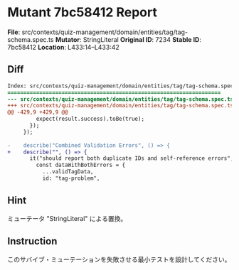 # Mutant 7bc58412 Report

**File**: src/contexts/quiz-management/domain/entities/tag/tag-schema.spec.ts
**Mutator**: StringLiteral
**Original ID**: 7234
**Stable ID**: 7bc58412
**Location**: L433:14–L433:42

## Diff

```diff
Index: src/contexts/quiz-management/domain/entities/tag/tag-schema.spec.ts
===================================================================
--- src/contexts/quiz-management/domain/entities/tag/tag-schema.spec.ts	original
+++ src/contexts/quiz-management/domain/entities/tag/tag-schema.spec.ts	mutated #7234
@@ -429,9 +429,9 @@
         expect(result.success).toBe(true);
       });
     });
 
-    describe("Combined Validation Errors", () => {
+    describe("", () => {
       it("should report both duplicate IDs and self-reference errors", () => {
         const dataWithBothErrors = {
           ...validTagData,
           id: "tag-problem",
```

## Hint

ミューテータ "StringLiteral" による置換。

## Instruction

このサバイブ・ミューテーションを失敗させる最小テストを設計してください。
